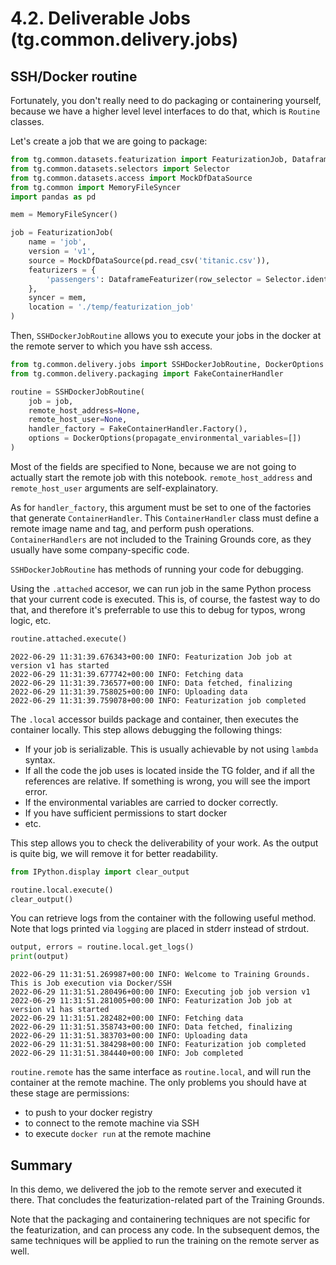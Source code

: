 # 4.2. Deliverable Jobs (tg.common.delivery.jobs)

## SSH/Docker routine

Fortunately, you don't really need to do packaging or containering yourself, because we have a higher level level interfaces to do that, which is `Routine` classes. 

Let's create a job that we are going to package:


```python
from tg.common.datasets.featurization import FeaturizationJob, DataframeFeaturizer
from tg.common.datasets.selectors import Selector
from tg.common.datasets.access import MockDfDataSource
from tg.common import MemoryFileSyncer
import pandas as pd

mem = MemoryFileSyncer()

job = FeaturizationJob(
    name = 'job',
    version = 'v1',
    source = MockDfDataSource(pd.read_csv('titanic.csv')),
    featurizers = {
        'passengers': DataframeFeaturizer(row_selector = Selector.identity)
    },
    syncer = mem,
    location = './temp/featurization_job'
)


```

Then, `SSHDockerJobRoutine` allows you to execute your jobs in the docker at the remote server to which you have ssh access.


```python
from tg.common.delivery.jobs import SSHDockerJobRoutine, DockerOptions
from tg.common.delivery.packaging import FakeContainerHandler

routine = SSHDockerJobRoutine(
    job = job,
    remote_host_address=None,
    remote_host_user=None,
    handler_factory = FakeContainerHandler.Factory(),
    options = DockerOptions(propagate_environmental_variables=[])
)
```

Most of the fields are specified to None, because we are not going to actually start the remote job with this notebook. `remote_host_address` and `remote_host_user` arguments are self-explainatory. 

As for `handler_factory`, this argument must be set to one of the factories that generate `ContainerHandler`. This `ContainerHandler` class must define a remote image name and tag, and perform push operations. `ContainerHandlers` are not included to the Training Grounds core, as they usually have some company-specific code.

`SSHDockerJobRoutine` has methods of running your code for debugging.

Using the `.attached` accesor, we can run job in the same Python process that your current code is executed. This is, of course, the fastest way to do that, and therefore it's preferrable to use this to debug for typos, wrong logic, etc.


```python
routine.attached.execute()
```

    2022-06-29 11:31:39.676343+00:00 INFO: Featurization Job job at version v1 has started
    2022-06-29 11:31:39.677742+00:00 INFO: Fetching data
    2022-06-29 11:31:39.736577+00:00 INFO: Data fetched, finalizing
    2022-06-29 11:31:39.758025+00:00 INFO: Uploading data
    2022-06-29 11:31:39.759078+00:00 INFO: Featurization job completed


The `.local` accessor builds package and container, then executes the container locally. This step allows debugging the following things:

* If your job is serializable. This is usually achievable by not using `lambda` syntax.
* If all the code the job uses is located inside the TG folder, and if all the references are relative. If something is wrong, you will see the import error.
* If the environmental variables are carried to docker correctly. 
* If you have sufficient permissions to start docker
* etc.


This step allows you to check the deliverability of your work. As the output is quite big, we will remove it for better readability.


```python
from IPython.display import clear_output

routine.local.execute()
clear_output()
```

You can retrieve logs from the container with the following useful method. Note that logs printed via `logging` are placed in stderr instead of strdout.


```python
output, errors = routine.local.get_logs()
print(output)
```

    2022-06-29 11:31:51.269987+00:00 INFO: Welcome to Training Grounds. This is Job execution via Docker/SSH
    2022-06-29 11:31:51.280496+00:00 INFO: Executing job job version v1
    2022-06-29 11:31:51.281005+00:00 INFO: Featurization Job job at version v1 has started
    2022-06-29 11:31:51.282482+00:00 INFO: Fetching data
    2022-06-29 11:31:51.358743+00:00 INFO: Data fetched, finalizing
    2022-06-29 11:31:51.383703+00:00 INFO: Uploading data
    2022-06-29 11:31:51.384298+00:00 INFO: Featurization job completed
    2022-06-29 11:31:51.384440+00:00 INFO: Job completed
    


`routine.remote` has the same interface as `routine.local`, and will run the container at the remote machine. The only problems you should have at these stage are permissions:
* to push to your docker registry
* to connect to the remote machine via SSH
* to execute `docker run` at the remote machine

## Summary 

In this demo, we delivered the job to the remote server and executed it there. That concludes the featurization-related part of the Training Grounds.

Note that the packaging and containering techniques are not specific for the featurization, and can process any code. In the subsequent demos, the same techniques will be applied to run the training on the remote server as well.
